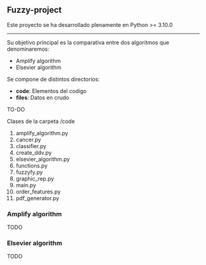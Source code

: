 ## Fuzzy-project
Este proyecto se ha desarrollado plenamente en Python >= 3.10.0
___

Su objetivo principal es la comparativa entre dos algoritmos que denominaremos:

+ Amplify algorithm
+ Elsevier algorithm

Se compone de distintos directorios:

* **code**: Elementos del codigo
* **files**: Datos en crudo

TO-DO

Clases de la carpeta /code
1. amplify_algorithm.py
2. cancer.py
3. classifier.py
4. create_ddv.py
5. elsevier_algorithm.py
6. functions.py
7. fuzzyfy.py
8. graphic_rep.py
9. main.py
10. order_features.py
11. pdf_generator.py


### Amplify algorithm

TODO

### Elsevier algorithm
TODO



